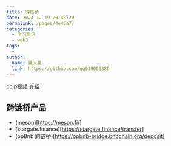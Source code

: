 ```yaml
---
title: 跨链桥
date: 2024-12-19 20:48:20
permalink: /pages/4e46a7/
categories:
  - 学习笔记
  - web3
tags:
  - 
author: 
  name: 夏天夏
  link: https://github.com/qq919006380
---
```

[ccip视频 介绍](https://www.youtube.com/watch?v=uAdjzTtDOnQ)

## 跨链桥产品
- (meson)[https://meson.fi/]
- (stargate.finance)[https://stargate.finance/transfer]
- (opBnb 跨链桥)[https://opbnb-bridge.bnbchain.org/deposit]